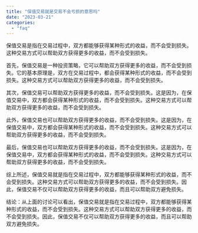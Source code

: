 ```yaml
---
title: "保值交易就是交易不会亏损的意思吗"
date: "2023-03-21"
categories: 
  - "faq"
---
```


保值交易是指在交易过程中，双方都能够获得某种形式的收益，而不会受到损失。这种交易方式可以帮助双方获得更多的收益，而不会受到损失。

首先，保值交易是一种投资策略，它可以帮助双方获得更多的收益，而不会受到损失。它的基本原理是，双方在交易过程中，都会获得某种形式的收益，而不会受到损失。这种交易方式可以帮助双方获得更多的收益，而不会受到损失。

其次，保值交易可以帮助双方获得更多的收益，而不会受到损失。这是因为，在保值交易中，双方都会获得某种形式的收益，而不会受到损失。这种交易方式可以帮助双方获得更多的收益，而不会受到损失。

此外，保值交易也可以帮助双方获得更多的收益，而不会受到损失。这是因为，在保值交易中，双方都会获得某种形式的收益，而不会受到损失。这种交易方式可以帮助双方获得更多的收益，而不会受到损失。

最后，保值交易也可以帮助双方获得更多的收益，而不会受到损失。这是因为，在保值交易中，双方都会获得某种形式的收益，而不会受到损失。这种交易方式可以帮助双方获得更多的收益，而不会受到损失。

综上所述，保值交易就是指在交易过程中，双方都能够获得某种形式的收益，而不会受到损失。这种交易方式可以帮助双方获得更多的收益，而不会受到损失。因此，保值交易不仅可以帮助双方获得更多的收益，而且可以帮助双方避免损失。

结论：从上面的讨论可以看出，保值交易就是指在交易过程中，双方都能够获得某种形式的收益，而不会受到损失。这种交易方式可以帮助双方获得更多的收益，而不会受到损失。因此，保值交易不仅可以帮助双方获得更多的收益，而且可以帮助双方避免损失。

